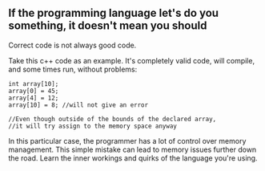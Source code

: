 If the programming language let's do you something, it doesn't mean you should
------------

Correct code is not always good code.

Take this c++ code as an example. It's completely valid code, will compile, and some times run, without problems:

    int array[10]; 
    array[0] = 45; 
    array[4] = 12; 
    array[10] = 8; //will not give an error  
    
    //Even though outside of the bounds of the declared array, 
    //it will try assign to the memory space anyway


In this particular case, the programmer has a lot of control over memory management. This simple mistake can lead to memory issues further down the road.  Learn the inner workings and quirks of the language you're using.